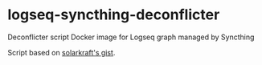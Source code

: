 # logseq-syncthing-deconflicter
Deconflicter script Docker image for Logseq graph managed by Syncthing

Script based on [solarkraft's gist](https://gist.github.com/solarkraft/26fe291a3de075ae8d96e1ada928fb7d).
